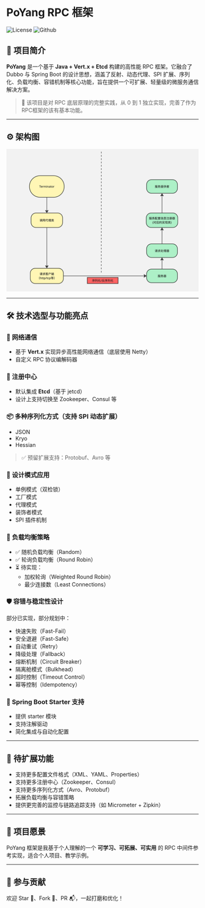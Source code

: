 # PoYang RPC 框架

![License](https://img.shields.io/github/license/alibaba/dubbo.svg)
![Github](https://img.shields.io/badge/Github-181717?style=plastic&logo=github&logoColor=white)

## 📌 项目简介

**PoYang** 是一个基于 **Java + Vert.x + Etcd** 构建的高性能 RPC 框架。它融合了 Dubbo 与 Spring Boot 的设计思想，涵盖了反射、动态代理、SPI 扩展、序列化、负载均衡、容错机制等核心功能，旨在提供一个可扩展、轻量级的微服务通信解决方案。

> 🧠 该项目是对 RPC 底层原理的完整实践，从 0 到 1 独立实现，完善了作为RPC框架的该有基本功能。

---

## ⚙️ 架构图

![架构图](./docs/tutorial.jpg)

---

## 🛠️ 技术选型与功能亮点

### 🔌 网络通信

- 基于 **Vert.x** 实现异步高性能网络通信（底层使用 Netty）
- 自定义 RPC 协议编解码器

### 🧭 注册中心

- 默认集成 **Etcd**（基于 jetcd）
- 设计上支持切换至 Zookeeper、Consul 等

### 📦 多种序列化方式（支持 SPI 动态扩展）

- JSON
- Kryo
- Hessian
> ✅ 预留扩展支持：Protobuf、Avro 等

### 🧱 设计模式应用

- 单例模式（双检锁）
- 工厂模式
- 代理模式
- 装饰者模式
- SPI 插件机制

### 🎯 负载均衡策略

- ✅ 随机负载均衡（Random）
- ✅ 轮询负载均衡（Round Robin）
- ⏳ 待实现：
  - 加权轮询（Weighted Round Robin）
  - 最少连接数（Least Connections）

### 🛡️ 容错与稳定性设计

部分已实现，部分规划中：

- 快速失败（Fast-Fail）
- 安全退避（Fast-Safe）
- 自动重试（Retry）
- 降级处理（Fallback）
- 熔断机制（Circuit Breaker）
- 隔离舱模式（Bulkhead）
- 超时控制（Timeout Control）
- 幂等控制（Idempotency）

### 🌱 Spring Boot Starter 支持

- 提供 starter 模块
- 支持注解驱动
- 简化集成与自动化配置

---

## 🔭 待扩展功能

- 支持更多配置文件格式（XML、YAML、Properties）
- 支持更多注册中心（Zookeeper、Consul）
- 支持更多序列化方式（Avro、Protobuf）
- 拓展负载均衡与容错策略
- 提供更完善的监控与链路追踪支持（如 Micrometer + Zipkin）

---

## 🎯 项目愿景

PoYang 框架是我基于个人理解的一个 **可学习、可拓展、可实用** 的 RPC 中间件参考实现，适合个人项目、教学示例。

---

## 🤝 参与贡献

欢迎 Star 🌟、Fork 🍴、PR 📬，一起打磨和优化！
